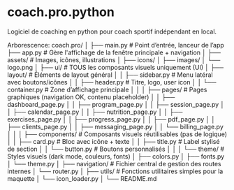 # coach.pro.python
Logiciel de coaching en python pour coach sportif indépendant en local.


Arborescence:
coach.pro/
│
├── main.py                      # Point d’entrée, lanceur de l’app
├── app.py                       # Gère l'affichage de la fenêtre principale + navigation
│
├── assets/                      # Images, icônes, illustrations
│   ├── icons/
│   ├── images/
│   └── logo.png
│
├── ui/                          # TOUS les composants visuels uniquement (UI)
│   ├── layout/                  # Éléments de layout général
│   │   ├── sidebar.py           # Menu latéral avec boutons/icônes
│   │   ├── header.py            # Titre, logo, user icon
│   │   └── container.py         # Zone d’affichage principale
│   │
│   ├── pages/                   # Pages graphiques (navigation OK, contenu placeholder)
│   │   ├── dashboard_page.py
│   │   ├── program_page.py
│   │   ├── session_page.py
│   │   ├── calendar_page.py
│   │   ├── nutrition_page.py
│   │   ├── exercises_page.py
│   │   ├── progress_page.py
│   │   ├── pdf_page.py
│   │   ├── clients_page.py
│   │   ├── messaging_page.py
│   │   └── billing_page.py
│   │
│   ├── components/              # Composants visuels réutilisables (pas de logique)
│   │   ├── card.py              # Bloc avec icône + texte
│   │   ├── title.py             # Label stylisé de section
│   │   └── button.py            # Boutons personnalisés
│   │
│   └── theme/                   # Styles visuels (dark mode, couleurs, fonts)
│       ├── colors.py
│       ├── fonts.py
│       └── theme.py
│
├── navigation/                 # Fichier central de gestion des routes internes
│   └── router.py
│
├── utils/                      # Fonctions utilitaires simples pour la maquette
│   └── icon_loader.py
│
└── README.md
